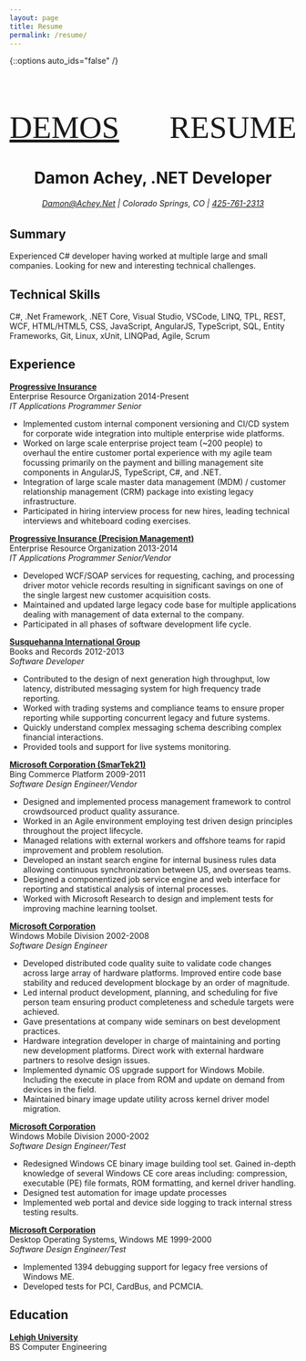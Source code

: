 ```yaml
---
layout: page
title: Resume
permalink: /resume/
---
```

{::options auto_ids="false" /}

<h2 style="font-family: 'Bebas Neue'; font-size: 55px; font-weight:500; text-transform: uppercase; margin-bottom: 0"><a href="https://Achey.Net">Demos</a> <span style="float: right">Resume</span></h2>

# <center>Damon Achey, .NET Developer</center>

###### <center><a href="mailto:Damon@Achey.Net?subject=So I saw your resume..." target="_blank">Damon@Achey.Net</a> | Colorado Springs, CO | <a href="tel:4257612313" target="_blank">425-761-2313</a></center>

## Summary
Experienced C# developer having worked at multiple large and small companies.  Looking for new and interesting technical challenges.

## Technical Skills

C#, .Net Framework, .NET Core, Visual Studio, VSCode, LINQ, TPL, REST, WCF, HTML/HTML5, CSS, JavaScript, AngularJS, TypeScript, SQL, Entity Frameworks, Git, Linux, xUnit, LINQPad, Agile, Scrum

## Experience

**<a href="http://www.progressive.com/" target="_blank">Progressive Insurance</a>**  
Enterprise Resource Organization 2014-Present  
*IT Applications Programmer Senior*

- Implemented custom internal component versioning and CI/CD system for corporate wide integration into multiple enterprise wide platforms.
- Worked on large scale enterprise project team (~200 people) to overhaul the entire customer portal experience with my agile team focussing primarily on the payment and billing management site components in AngularJS, TypeScript, C#, and .NET.
- Integration of large scale master data management (MDM) / customer relationship management (CRM) package into existing legacy infrastructure.
- Participated in hiring interview process for new hires, leading technical interviews and whiteboard coding exercises.

**<a href="http://www.progressive.com/" target="_blank">Progressive Insurance (Precision Management)</a>**  
Enterprise Resource Organization 2013-2014  
*IT Applications Programmer Senior/Vendor*  

- Developed WCF/SOAP services for requesting, caching, and processing driver motor vehicle records resulting in significant savings on one of the single largest new customer acquisition costs.
- Maintained and updated large legacy code base for multiple applications dealing with management of data external to the company.
- Participated in all phases of software development life cycle.

**<a href="http://sig.com/" target="_blank">Susquehanna International Group</a>**  
Books and Records 2012-2013  
*Software Developer*  

- Contributed to the design of next generation high throughput, low latency, distributed  messaging system for high frequency trade reporting.
- Worked with trading systems and compliance teams to ensure proper reporting while supporting concurrent legacy and future systems.
- Quickly understand complex messaging schema describing complex financial interactions.
- Provided tools and support for live systems monitoring.

**<a href="http://microsoft.com" target="_blank">Microsoft Corporation (SmarTek21)</a>**  
Bing Commerce Platform 2009-2011  
*Software Design Engineer/Vendor*  

- Designed and implemented process management framework to control crowdsourced product quality assurance.
- Worked in an Agile environment employing test driven design principles throughout the project lifecycle.
- Managed relations with external workers and offshore teams for rapid improvement and problem resolution.
- Developed an instant search engine for internal business rules data allowing continuous synchronization between US, and overseas teams.
- Designed a componentized job service engine and web interface for reporting and statistical analysis of internal processes.
- Worked with Microsoft Research to design and implement tests for improving machine learning toolset.

**<a href="http://microsoft.com" target="_blank">Microsoft Corporation</a>**  
Windows Mobile Division 2002-2008  
*Software Design Engineer*  

- Developed distributed code quality suite to validate code changes across large array of hardware platforms. Improved entire code base stability and reduced development blockage by an order of magnitude.
- Led internal product development, planning, and scheduling for five person team ensuring product completeness and schedule targets were achieved.
- Gave presentations at company wide seminars on best development practices.
- Hardware integration developer in charge of maintaining and porting new development platforms. Direct work with external hardware partners to resolve design issues.
- Implemented dynamic OS upgrade support for Windows Mobile. Including the execute in place from ROM and update on demand from devices in the field.
- Maintained binary image update utility across kernel driver model migration.

**<a href="http://microsoft.com" target="_blank">Microsoft Corporation</a>**  
Windows Mobile Division 2000-2002  
*Software Design Engineer/Test*  

- Redesigned Windows CE binary image building tool set. Gained in-depth knowledge of several Windows CE core areas including: compression, executable (PE) file formats, ROM formatting, and kernel driver handling.
- Designed test automation for image update processes
- Implemented web portal and device side logging to track internal stress testing results.

**<a href="http://microsoft.com" target="_blank">Microsoft Corporation</a>**  
Desktop Operating Systems, Windows ME 1999-2000  
*Software Design Engineer/Test*  

- Implemented 1394 debugging support for legacy free versions of Windows ME.
- Developed tests for PCI, CardBus, and PCMCIA.

<!-- aged off

**<a href="http://www.travimp.com/" target="_blank">Travel Impressions</a>**  
Wholesale tour operator 1997-1999  
*Programmer Analyst*  

- Design and implementation of multi-process, multi-threading server application for airline reservation processing and itinerary management.
- Transitioned legacy reservation software to Unix based C/C++ environment.

-->

## Education

**<a href="http://lehigh.edu/" target="_blank">Lehigh University</a>**  
BS Computer Engineering  
